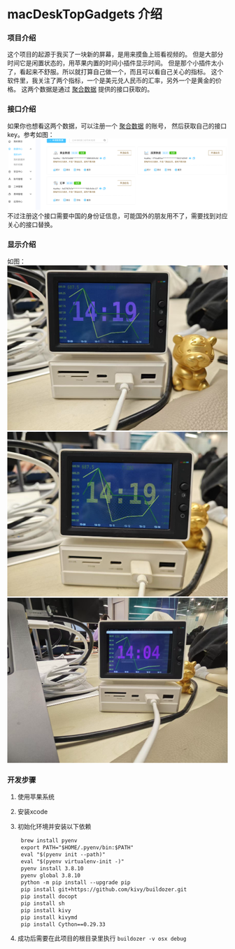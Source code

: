 # macDeskTopGadgets 介绍

### 项目介绍
这个项目的起源于我买了一块新的屏幕，是用来摸鱼上班看视频的。
但是大部分时间它是闲置状态的，用苹果内置的时间小插件显示时间。
但是那个小插件太小了，看起来不舒服。所以就打算自己做一个，而且可以看自己关心的指标。
这个软件里，我关注了两个指标，一个是美元兑人民币的汇率，另外一个是黄金的价格。
这两个数据是通过 [聚合数据](https://dashboard.juhe.cn/home) 提供的接口获取的。

### 接口介绍
如果你也想看这两个数据，可以注册一个 [聚合数据](https://dashboard.juhe.cn/home) 的账号，
然后获取自己的接口key。参考如图：
![interface.png](interface.png)
不过注册这个接口需要中国的身份证信息，可能国外的朋友用不了，需要找到对应关心的接口替换。

### 显示介绍
如图：
![img.png](img.png)
![img_1.png](img_1.png)
![img_2.png](img_2.png)

### 开发步骤
1. 使用苹果系统
2. 安装xcode
3. 初始化环境并安装以下依赖

        brew install pyenv
        export PATH="$HOME/.pyenv/bin:$PATH"
        eval "$(pyenv init --path)"
        eval "$(pyenv virtualenv-init -)"
        pyenv install 3.8.10
        pyenv global 3.8.10
        python -m pip install --upgrade pip
        pip install git+https://github.com/kivy/buildozer.git
        pip install docopt
        pip install sh
        pip install kivy
        pip install kivymd
        pip install Cython==0.29.33
4. 成功后需要在此项目的根目录里执行
`buildozer -v osx debug`

